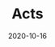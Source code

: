 ---
title: Acts
description: Nested chapter of example doc
authors:
date: '2020-10-16'
lastmod: '2020-10-16'
draft: false
---